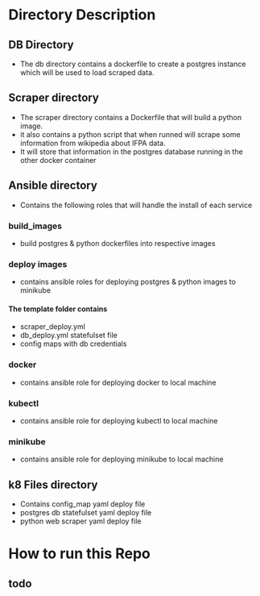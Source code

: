 # Directory Description

## DB Directory
 * The db directory contains a dockerfile to create a postgres instance which will be used to load scraped data.

## Scraper directory
 * The scraper directory contains a Dockerfile  that will build a python image. 
 * it also contains a python script that when runned will scrape some information from wikipedia about IFPA data. 
 * It will store that information in the postgres database running in the other docker container

## Ansible directory
* Contains the following roles that will handle the install of each service
### build_images
   * build postgres & python dockerfiles into respective images
### deploy images
   * contains ansible roles for deploying postgres & python images to minikube
   #### The template folder contains 
   * scraper_deploy.yml 
   * db_deploy.yml statefulset file
   * config maps with db credentials
### docker
   * contains ansible role for deploying docker to local machine
### kubectl
   * contains ansible role for deploying kubectl to local machine
### minikube
   * contains ansible role for deploying minikube to local machine

## k8 Files directory
 * Contains config_map yaml deploy file
 * postgres db statefulset yaml deploy file
 * python web scraper yaml deploy file


# How to run this Repo
## todo
